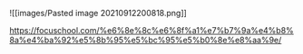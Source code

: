 ![[images/Pasted image 20210912200818.png]]


https://focuschool.com/%e6%8e%8c%e6%8f%a1%e7%b7%9a%e4%b8%8a%e4%ba%92%e5%8b%95%e5%bc%95%e5%b0%8e%e8%aa%9e/